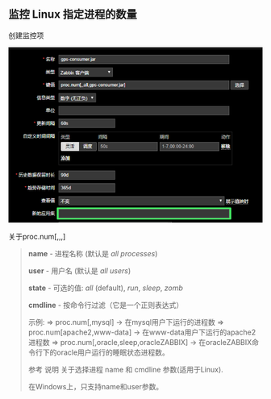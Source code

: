 ## 监控 Linux 指定进程的数量

创建监控项

![image-20191216102055042](assets/image-20191216102055042.png)

关于proc.num[<name>,<user>,<state>,<cmdline>]

>**name** - 进程名称 (默认是 *all processes*) 
>
>**user** - 用户名 (默认是 *all users*) 
>
>**state** - 可选的值: *all* (default), *run*, *sleep*, *zomb* 
>
>**cmdline** - 按命令行过滤（它是一个正则表达式）
>
>示例:
>⇒ proc.num[,mysql] → 在mysql用户下运行的进程数
>⇒ proc.num[apache2,www-data] → 在www-data用户下运行的apache2进程数
>⇒ proc.num[,oracle,sleep,oracleZABBIX] → 在oracleZABBIX命令行下的oracle用户运行的睡眠状态进程数。
>
>参考 说明 关于选择进程 name 和 cmdline 参数(适用于Linux).
>
>在Windows上，只支持name和user参数。

